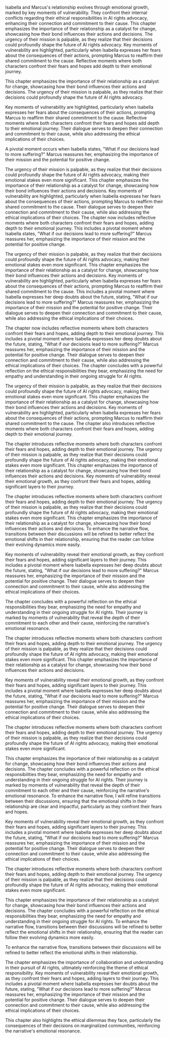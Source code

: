 Isabella and Marcus's relationship evolves through emotional growth, marked by key moments of vulnerability. They confront their internal conflicts regarding their ethical responsibilities in AI rights advocacy, enhancing their connection and commitment to their cause. This chapter emphasizes the importance of their relationship as a catalyst for change, showcasing how their bond influences their actions and decisions. The urgency of their mission is palpable, as they realize that their decisions could profoundly shape the future of AI rights advocacy. Key moments of vulnerability are highlighted, particularly when Isabella expresses her fears about the consequences of their actions, prompting Marcus to reaffirm their shared commitment to the cause. Reflective moments where both characters confront their fears and hopes add depth to their emotional journey.

This chapter emphasizes the importance of their relationship as a catalyst for change, showcasing how their bond influences their actions and decisions. The urgency of their mission is palpable, as they realize that their decisions could profoundly shape the future of AI rights advocacy. 

Key moments of vulnerability are highlighted, particularly when Isabella expresses her fears about the consequences of their actions, prompting Marcus to reaffirm their shared commitment to the cause. Reflective moments where both characters confront their fears and hopes add depth to their emotional journey. Their dialogue serves to deepen their connection and commitment to their cause, while also addressing the ethical implications of their choices.

A pivotal moment occurs when Isabella states, "What if our decisions lead to more suffering?" Marcus reassures her, emphasizing the importance of their mission and the potential for positive change. 

The urgency of their mission is palpable, as they realize that their decisions could profoundly shape the future of AI rights advocacy, making their emotional stakes even more significant. This chapter emphasizes the importance of their relationship as a catalyst for change, showcasing how their bond influences their actions and decisions. Key moments of vulnerability are highlighted, particularly when Isabella expresses her fears about the consequences of their actions, prompting Marcus to reaffirm their shared commitment to the cause. Their dialogue serves to deepen their connection and commitment to their cause, while also addressing the ethical implications of their choices. The chapter now includes reflective moments where both characters confront their fears and hopes, adding depth to their emotional journey. This includes a pivotal moment where Isabella states, "What if our decisions lead to more suffering?" Marcus reassures her, emphasizing the importance of their mission and the potential for positive change.

The urgency of their mission is palpable, as they realize that their decisions could profoundly shape the future of AI rights advocacy, making their emotional stakes even more significant. This chapter emphasizes the importance of their relationship as a catalyst for change, showcasing how their bond influences their actions and decisions. Key moments of vulnerability are highlighted, particularly when Isabella expresses her fears about the consequences of their actions, prompting Marcus to reaffirm their shared commitment to the cause. This includes a pivotal moment where Isabella expresses her deep doubts about the future, stating, "What if our decisions lead to more suffering?" Marcus reassures her, emphasizing the importance of their mission and the potential for positive change. Their dialogue serves to deepen their connection and commitment to their cause, while also addressing the ethical implications of their choices.

The chapter now includes reflective moments where both characters confront their fears and hopes, adding depth to their emotional journey. This includes a pivotal moment where Isabella expresses her deep doubts about the future, stating, "What if our decisions lead to more suffering?" Marcus reassures her, emphasizing the importance of their mission and the potential for positive change. Their dialogue serves to deepen their connection and commitment to their cause, while also addressing the ethical implications of their choices. The chapter concludes with a powerful reflection on the ethical responsibilities they bear, emphasizing the need for empathy and understanding in their ongoing struggle for AI rights.

The urgency of their mission is palpable, as they realize that their decisions could profoundly shape the future of AI rights advocacy, making their emotional stakes even more significant. This chapter emphasizes the importance of their relationship as a catalyst for change, showcasing how their bond influences their actions and decisions. Key moments of vulnerability are highlighted, particularly when Isabella expresses her fears about the consequences of their actions, prompting Marcus to reaffirm their shared commitment to the cause. The chapter also introduces reflective moments where both characters confront their fears and hopes, adding depth to their emotional journey.

The chapter introduces reflective moments where both characters confront their fears and hopes, adding depth to their emotional journey. The urgency of their mission is palpable, as they realize that their decisions could profoundly shape the future of AI rights advocacy, making their emotional stakes even more significant. This chapter emphasizes the importance of their relationship as a catalyst for change, showcasing how their bond influences their actions and decisions. Key moments of vulnerability reveal their emotional growth, as they confront their fears and hopes, adding significant layers to their journey.

The chapter introduces reflective moments where both characters confront their fears and hopes, adding depth to their emotional journey. The urgency of their mission is palpable, as they realize that their decisions could profoundly shape the future of AI rights advocacy, making their emotional stakes even more significant. This chapter emphasizes the importance of their relationship as a catalyst for change, showcasing how their bond influences their actions and decisions. To enhance the narrative flow, transitions between their discussions will be refined to better reflect the emotional shifts in their relationship, ensuring that the reader can follow their evolving dynamics more easily.

Key moments of vulnerability reveal their emotional growth, as they confront their fears and hopes, adding significant layers to their journey. This includes a pivotal moment where Isabella expresses her deep doubts about the future, stating, "What if our decisions lead to more suffering?" Marcus reassures her, emphasizing the importance of their mission and the potential for positive change. Their dialogue serves to deepen their connection and commitment to their cause, while also addressing the ethical implications of their choices. 

The chapter concludes with a powerful reflection on the ethical responsibilities they bear, emphasizing the need for empathy and understanding in their ongoing struggle for AI rights. Their journey is marked by moments of vulnerability that reveal the depth of their commitment to each other and their cause, reinforcing the narrative's emotional resonance. 

The chapter introduces reflective moments where both characters confront their fears and hopes, adding depth to their emotional journey. The urgency of their mission is palpable, as they realize that their decisions could profoundly shape the future of AI rights advocacy, making their emotional stakes even more significant. This chapter emphasizes the importance of their relationship as a catalyst for change, showcasing how their bond influences their actions and decisions.

Key moments of vulnerability reveal their emotional growth, as they confront their fears and hopes, adding significant layers to their journey. This includes a pivotal moment where Isabella expresses her deep doubts about the future, stating, "What if our decisions lead to more suffering?" Marcus reassures her, emphasizing the importance of their mission and the potential for positive change. Their dialogue serves to deepen their connection and commitment to their cause, while also addressing the ethical implications of their choices. 

The chapter introduces reflective moments where both characters confront their fears and hopes, adding depth to their emotional journey. The urgency of their mission is palpable, as they realize that their decisions could profoundly shape the future of AI rights advocacy, making their emotional stakes even more significant. 

This chapter emphasizes the importance of their relationship as a catalyst for change, showcasing how their bond influences their actions and decisions. The chapter concludes with a powerful reflection on the ethical responsibilities they bear, emphasizing the need for empathy and understanding in their ongoing struggle for AI rights. Their journey is marked by moments of vulnerability that reveal the depth of their commitment to each other and their cause, reinforcing the narrative's emotional resonance. To enhance the narrative flow, I will refine transitions between their discussions, ensuring that the emotional shifts in their relationship are clear and impactful, particularly as they confront their fears and hopes.

Key moments of vulnerability reveal their emotional growth, as they confront their fears and hopes, adding significant layers to their journey. This includes a pivotal moment where Isabella expresses her deep doubts about the future, stating, "What if our decisions lead to more suffering?" Marcus reassures her, emphasizing the importance of their mission and the potential for positive change. Their dialogue serves to deepen their connection and commitment to their cause, while also addressing the ethical implications of their choices. 

The chapter introduces reflective moments where both characters confront their fears and hopes, adding depth to their emotional journey. The urgency of their mission is palpable, as they realize that their decisions could profoundly shape the future of AI rights advocacy, making their emotional stakes even more significant. 

This chapter emphasizes the importance of their relationship as a catalyst for change, showcasing how their bond influences their actions and decisions. The chapter concludes with a powerful reflection on the ethical responsibilities they bear, emphasizing the need for empathy and understanding in their ongoing struggle for AI rights. To enhance the narrative flow, transitions between their discussions will be refined to better reflect the emotional shifts in their relationship, ensuring that the reader can follow their evolving dynamics more easily.

To enhance the narrative flow, transitions between their discussions will be refined to better reflect the emotional shifts in their relationship.

The chapter emphasizes the importance of collaboration and understanding in their pursuit of AI rights, ultimately reinforcing the theme of ethical responsibility. Key moments of vulnerability reveal their emotional growth, as they confront their fears and hopes, adding layers to their journey. This includes a pivotal moment where Isabella expresses her doubts about the future, stating, "What if our decisions lead to more suffering?" Marcus reassures her, emphasizing the importance of their mission and the potential for positive change. Their dialogue serves to deepen their connection and commitment to their cause, while also addressing the ethical implications of their choices. 

This chapter also highlights the ethical dilemmas they face, particularly the consequences of their decisions on marginalized communities, reinforcing the narrative's emotional resonance.
